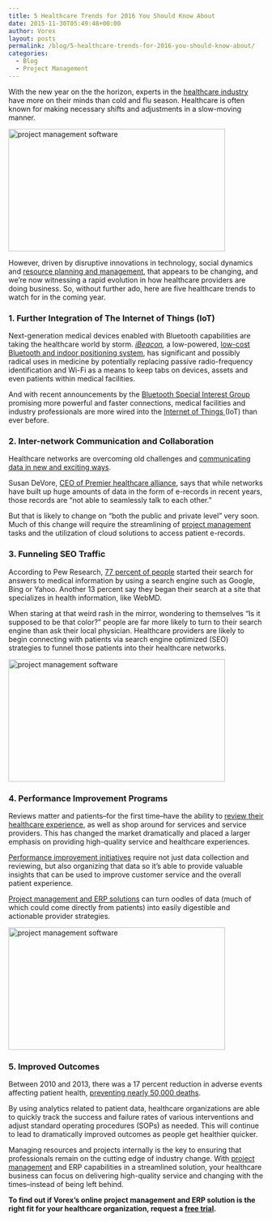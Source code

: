 ```yaml
---
title: 5 Healthcare Trends for 2016 You Should Know About
date: 2015-11-30T05:49:48+00:00
author: Vorex
layout: posts
permalink: /blog/5-healthcare-trends-for-2016-you-should-know-about/
categories:
  - Blog
  - Project Management
---
```

With the new year on the the horizon, experts in the <a href="http://www.vorex.com/top-5-best-practices-for-project-and-resource-management-in-healthcare-orgs/" target="_blank">healthcare industry</a> have more on their minds than cold and flu season. Healthcare is often known for making necessary shifts and adjustments in a slow-moving manner.

<!--more-->

<img class="aligncenter" src="https://media.giphy.com/media/1KJPg114jm68U/giphy.gif" alt="project management software" width="428" height="242" />

However, driven by disruptive innovations in technology, social dynamics and <a href="http://www.vorex.com/i-choose-you-selecting-the-best-erp-for-your-organization/" target="_blank">resource planning and management</a>, that appears to be changing, and we&#8217;re now witnessing a rapid evolution in how healthcare providers are doing business. So, without further ado, here are five healthcare trends to watch for in the coming year.

### 1. Further Integration of The Internet of Things (IoT)

Next-generation medical devices enabled with Bluetooth capabilities are taking the healthcare world by storm. _<a href="http://searchnetworking.techtarget.com/feature/Aruba-mobile-engagement-platform-wins-Network-Innovation-Award" target="_blank">iBeacon</a>,_ a low-powered, <a href="http://searchhealthit.techtarget.com/opinion/Newest-generation-Bluetooth-medical-devices-can-disrupt-healthcare" target="_blank">low-cost Bluetooth and indoor positioning system</a>, has significant and possibly radical uses in medicine by potentially replacing passive radio-frequency identification and Wi-Fi as a means to keep tabs on devices, assets and even patients within medical facilities.

And with recent announcements by the <a href="http://www.toptechnews.com/article/index.php?story_id=03200101FLVK" target="_blank">Bluetooth Special Interest Group</a> promising more powerful and faster connections, medical facilities and industry professionals are more wired into the <a href="http://www.vorex.com/business-management-and-erp-address-telecoms-top-trends-of-2015/" target="_blank">Internet of Things </a>(IoT) than ever before.

### 2. Inter-network Communication and Collaboration

Healthcare networks are overcoming old challenges and <a href="http://fortune.com/2015/01/14/5-trends-that-will-redefine-your-healthcare-experience-in-2015/" target="_blank">communicating data in new and exciting ways</a>.

Susan DeVore, <a href="https://www.premierinc.com/5-trends-will-redefine-healthcare-experience-2015/" target="_blank">CEO of Premier healthcare alliance</a>, says that while networks have built up huge amounts of data in the form of e-records in recent years, those records are &#8220;not able to seamlessly talk to each other.&#8221;

But that is likely to change on &#8220;both the public and private level&#8221; very soon. Much of this change will require the streamlining of <a href="http://www.vorex.com/supercharging-business-insights-with-online-project-management-erp/" target="_blank">project management</a> tasks and the utilization of cloud solutions to access patient e-records.

### 3. Funneling SEO Traffic

According to Pew Research, <a href="http://mktgessentials.com/top-5-marketing-trends-for-healthcare-in-2016/" target="_blank">77 percent of people</a> started their search for answers to medical information by using a search engine such as Google, Bing or Yahoo. Another 13 percent say they began their search at a site that specializes in health information, like WebMD.

When staring at that weird rash in the mirror, wondering to themselves &#8220;Is it supposed to be that color?&#8221; people are far more likely to turn to their search engine than ask their local physician. Healthcare providers are likely to begin connecting with patients via search engine optimized (SEO) strategies to funnel those patients into their healthcare networks.

<img class="aligncenter" src="https://media.giphy.com/media/tEa6GpFtMujao/giphy.gif" alt="project management software" width="428" height="242" />

### 4. Performance Improvement Programs

Reviews matter and patients&#8211;for the first time&#8211;have the ability to <a href="http://www.bizjournals.com/washington/print-edition/2015/08/28/the-patient-is-not-always-right.html" target="_blank">review their healthcare experience</a>, as well as shop around for services and service providers. This has changed the market dramatically and placed a larger emphasis on providing high-quality service and healthcare experiences.

<a href="https://www.healthcatalyst.com/implementing-healthcare-performance-improvement-initiatives" target="_blank">Performance improvement initiatives</a> require not just data collection and reviewing, but also organizing that data so it&#8217;s able to provide valuable insights that can be used to improve customer service and the overall patient experience.

<a href="http://www.vorex.com/supercharging-business-insights-with-online-project-management-erp/" target="_blank">Project management and ERP solutions</a> can turn oodles of data (much of which could come directly from patients) into easily digestible and actionable provider strategies.

<img class="aligncenter" src="https://media.giphy.com/media/GnvxEJt9H7ejm/giphy.gif" alt="project management software" width="428" height="242" />

### 5. Improved Outcomes

Between 2010 and 2013, there was a 17 percent reduction in adverse events affecting patient health, <a href="https://www.healthcatalyst.com/top-healthcare-trends-challenges-2015/2/" target="_blank">preventing nearly 50,000 deaths</a>.

By using analytics related to patient data, healthcare organizations are able to quickly track the success and failure rates of various interventions and adjust standard operating procedures (SOPs) as needed. This will continue to lead to dramatically improved outcomes as people get healthier quicker.

Managing resources and projects internally is the key to ensuring that professionals remain on the cutting edge of industry change. With <a href="http://www.vorex.com/top-5-ways-cloud-based-project-management-provides-a-competitive-edge/#more-1440" target="_blank">project management</a> and ERP capabilities in a streamlined solution, your healthcare business can focus on delivering high-quality service and changing with the times&#8211;instead of being left behind.

**To find out if Vorex&#8217;s online project management and ERP solution is the right fit for your healthcare organization, request a [free trial](http://www.vorex.com/free-trial/).**
